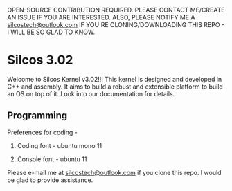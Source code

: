 OPEN-SOURCE CONTRIBUTION REQUIRED. PLEASE CONTACT ME/CREATE AN ISSUE IF YOU ARE INTERESTED. ALSO, PLEASE NOTIFY ME A silcostech@outlook.com IF YOU'RE CLONING/DOWNLOADING THIS REPO - I WILL BE SO GLAD TO KNOW.

# Silcos 3.02

Welcome to Silcos Kernel v3.02!!! This kernel is designed and developed in C++ and assembly. It aims to build a robust and extensible platform to build an OS on top of it. Look into our documentation for details.

## Programming

Preferences for coding -

1. Coding font - ubuntu mono 11

2. Console font - ubuntu 11

Please e-mail me at silcostech@outlook.com if you clone this repo. I would be glad to provide assistance.
